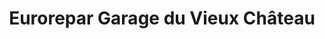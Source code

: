 ---
title: "Eurorepar Garage du Vieux Château"
url: /pontarlier/eurorepar-garage-du-vieux-chateau/
shop: réparation de voitures
---